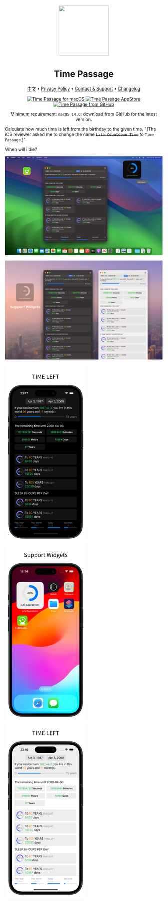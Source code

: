 <div align="center">
	<br />
	<br />
	<img src="https://github.com/jaywcjlove/time-passage/assets/1680273/70bf83db-c1b0-4187-ad9c-dee7a99ab1ca" width="160" height="160">
	<h1>Time Passage</h1>
  <!--rehype:style=border: 0;-->
	<p>
		<a href="./README.zh.md">中文</a> • 
		<a href="./privacy-policy.md">Privacy Policy</a> • 
		<a href="./feedback.md">Contact & Support</a> • 
    <a href="https://github.com/jaywcjlove/time-passage/releases">Changelog</a>
	</p>
	<p>
		<a target="_blank" href="https://apps.apple.com/app/time-passage/id6479194014" title="Time Passage for macOS"><img alt="Time Passage for macOS" src="https://jaywcjlove.github.io/sb/download/macos.svg" height="51">
		</a>
		<a href="https://apps.apple.com/app/time-passage/id6479194014?platform=iphone" title="Time Passage for iOS">
      <img src="https://jaywcjlove.github.io/sb/download/appstore.svg" alt="Time Passage AppStore"  height="51">
    </a>
    <a target="_blank" href="https://github.com/jaywcjlove/time-passage/releases/latest/download/TimePassage.zip" title="Time Passage for macOS">
      <img alt="Time Passage from GitHub" src="https://wangchujiang.com/sb/download/apple-download.svg" height="51">
    </a>
	</p>
</div>

<div align="center">

Minimum requirement: `macOS 14.0`; download from GitHub for the latest version.

</div>

Calculate how much time is left from the birthday to the given time. "(The iOS reviewer asked me to change the name ~~`Life Countdown Time`~~ to `Time Passage`.)"

When will i die? 

![Time Passage screenshots-1](./assets/screenshots-1.png)

![Time Passage screenshots-2](./assets/screenshots-2.png)

<img src="./assets/screenshots-3.png" width="260"  title="Time Passage for iOS" /><img src="./assets/screenshots-4.png" width="260"  title="Time Passage for iOS" /><img src="./assets/screenshots-5.png" width="260"  title="Time Passage for iOS" />
